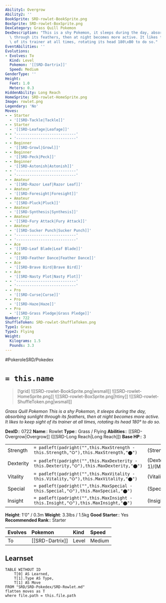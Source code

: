 ```yaml
---
Ability1: Overgrow
Ability2: ''
BookSprite: SRD-rowlet-BookSprite.png
BoxSprite: SRD-rowlet-BoxSprite.png
DexCategory: Grass Quill Pokemon
DexDescription: "This is a shy Pokemon, it sleeps during the day, absorbing sunlight\
  \ through its feathers, then at night becomes more active. It likes to keep sight\
  \ of its trainer at all times, rotating its head 180\xB0 to do so."
EventAbilities: ''
Evolutions:
- Evolves: To
  Kind: Level
  Pokemon: '[[SRD-Dartrix]]'
  Speed: Medium
GenderType: ''
Height:
  Feet: 1.0
  Meters: 0.3
HiddenAbility: Long Reach
HomeSprite: SRD-rowlet-HomeSprite.png
Image: rowlet.png
Legendary: 'No'
Moves:
- - Starter
  - '[[SRD-Tackle|Tackle]]'
- - Starter
  - '[[SRD-Leafage|Leafage]]'
- - '---------------------------'
  - '---------------------------'
- - Beginner
  - '[[SRD-Growl|Growl]]'
- - Beginner
  - '[[SRD-Peck|Peck]]'
- - Beginner
  - '[[SRD-Astonish|Astonish]]'
- - '---------------------------'
  - '---------------------------'
- - Amateur
  - '[[SRD-Razor Leaf|Razor Leaf]]'
- - Amateur
  - '[[SRD-Foresight|Foresight]]'
- - Amateur
  - '[[SRD-Pluck|Pluck]]'
- - Amateur
  - '[[SRD-Synthesis|Synthesis]]'
- - Amateur
  - '[[SRD-Fury Attack|Fury Attack]]'
- - Amateur
  - '[[SRD-Sucker Punch|Sucker Punch]]'
- - '---------------------------'
  - '---------------------------'
- - Ace
  - '[[SRD-Leaf Blade|Leaf Blade]]'
- - Ace
  - '[[SRD-Feather Dance|Feather Dance]]'
- - Ace
  - '[[SRD-Brave Bird|Brave Bird]]'
- - Ace
  - '[[SRD-Nasty Plot|Nasty Plot]]'
- - '---------------------------'
  - '---------------------------'
- - Pro
  - '[[SRD-Curse|Curse]]'
- - Pro
  - '[[SRD-Haze|Haze]]'
- - Pro
  - '[[SRD-Grass Pledge|Grass Pledge]]'
Number: 722
ShuffleToken: SRD-rowlet-ShuffleToken.png
Type1: Grass
Type2: Flying
Weight:
  Kilograms: 1.5
  Pounds: 3.3
---
```


#PokeroleSRD/Pokedex

# `= this.name`

> [!grid]
> ![[SRD-rowlet-BookSprite.png|wsmall]]
> ![[SRD-rowlet-HomeSprite.png]]
> ![[SRD-rowlet-BoxSprite.png|htiny]]
> ![[SRD-rowlet-ShuffleToken.png|wsmall]]


*Grass Quill Pokemon*
*This is a shy Pokemon, it sleeps during the day, absorbing sunlight through its feathers, then at night becomes more active. It likes to keep sight of its trainer at all times, rotating its head 180° to do so.*

**DexID**:: 0722
**Name**:: Rowlet
**Type**:: Grass / Flying
**Abilities**:: [[SRD-Overgrow|Overgrow]] ([[SRD-Long Reach|Long Reach]])
**Base HP**:: 3

|           |                                                                                        |                                          |
| --------- | -------------------------------------------------------------------------------------- | ---------------------------------------- |
| Strength  | `= padleft(padright("",this.MaxStrength - this.Strength,"⭘"),this.MaxStrength,"⬤")`    | (Strength::2)/(MaxStrength::4)   |
| Dexterity | `= padleft(padright("",this.MaxDexterity - this.Dexterity,"⭘"),this.MaxDexterity,"⬤")` | (Dexterity:: 1)/(MaxDexterity::3) |
| Vitality  | `= padleft(padright("",this.MaxVitality - this.Vitality,"⭘"),this.MaxVitality,"⬤")`    | (Vitality::2)/(MaxVitality::4)   |
| Special   | `= padleft(padright("",this.MaxSpecial - this.Special,"⭘"),this.MaxSpecial,"⬤")`       | (Special::2)/(MaxSpecial::4)     |
| Insight   | `= padleft(padright("",this.MaxInsight - this.Insight,"⭘"),this.MaxInsight,"⬤")`       | (Insight::2)/(MaxInsight::4)     |

**Height**: 1'0" / 0.3m
**Weight**: 3.3lbs / 1.5kg
**Good Starter**:: Yes
**Recommended Rank**:: Starter

| Evolves   | Pokemon         | Kind   | Speed   |
|:----------|:----------------|:-------|:--------|
| To        | [[SRD-Dartrix]] | Level  | Medium  |

## Learnset

```dataview
TABLE WITHOUT ID
    T[0] AS Learned,
    T[1].Type AS Type,
    T[1] AS Move
FROM "SRD/SRD-Pokedex/SRD-Rowlet.md"
flatten moves as T
where file.path = this.file.path
```
